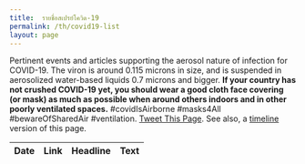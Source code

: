 ```yaml
---
title:  รายชื่อสเปรย์โควิด-19
permalink: /th/covid19-list
layout: page
---
```


<script
  src="https://code.jquery.com/jquery-3.6.0.min.js"
  integrity="sha256-/xUj+3OJU5yExlq6GSYGSHk7tPXikynS7ogEvDej/m4="
  crossorigin="anonymous"></script>
<script type="text/javascript" src="https://cdn.datatables.net/1.10.11/js/jquery.dataTables.min.js"></script>
<script type="text/javascript" src="https://cdn.datatables.net/fixedcolumns/3.2.1/js/dataTables.fixedColumns.min.js"></script>
<script src="https://unpkg.com/dayjs@1.8.21/dayjs.min.js"></script>
<link rel="stylesheet" type="text/css" href="https://cdn.datatables.net/1.10.25/css/jquery.dataTables.min.css">

Pertinent events and articles supporting the aerosol nature of infection for COVID-19. The viron is around 0.115 microns in size, and is suspended in aerosolized water-based liquids 0.7 microns and bigger. **If your country has not crushed COVID-19 yet, you should wear a good cloth face covering (or mask) as much as possible when around others indoors and in other poorly ventilated spaces.** #covidIsAirborne #masks4All #bewareOfSharedAir #ventilation. <a href="https://twitter.com/intent/tweet?url=https%3A%2F%2Fits-airborne.org%2Fcovid19-list&via=AerosolizedC19&text=%23COVIDisAirborne%20%23masks4All%20%23bewareOfSharedAir%20%23ventilation. See: " target="_blank">Tweet This Page</a>. See also, a [timeline](covid19-timeline.html) version of this page.

<script>
$(document).ready(function () {
    $.noConflict();

       $.getJSON("../media/aerosol-timeline.json", function(tl) {
            for(i=0;i < tl.events.length;i++){
                    var html='';
                    var dt = tl.events[i].start_date.year; 
                    var mt = tl.events[i].start_date.month;
                    var dy = tl.events[i].start_date.day;
                    if (mt > 0) {
                        dt = dt + "-" + mt;     
                        if (dy > 0) {
                            dt = dayjs(dt + "-" + dy).format('MMM D, YYYY');     
                        } else {
                            dt = dayjs(dt + "-1").format('MMM, YYYY');    
                        }
                    }

                    dt = dt.replaceAll("-undefined","");
                    html +='<td>' + dt +'</td>';
                    html +='<td><a href="' + tl.events[i].media.link +'">link</a></td>';
                    html +='<td>' + tl.events[i].text.headline +'</td>';
                    html +='<td>' + tl.events[i].text.text +'</td>';
                    $('#table_id tbody').append('<tr>'+html+'</tr>');
            }
            $('#table_id').DataTable();
       });
});
</script>

<table id="table_id" class="display">
    <thead>
        <tr>
          <th>Date</th>
          <th>Link</th> 
          <th>Headline</th> 
          <th>Text</th>
        </tr>
    </thead>
    <tbody>        
    </tbody>
</table>